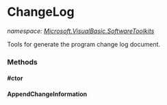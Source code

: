 ﻿
# ChangeLog
_namespace: [Microsoft.VisualBasic.SoftwareToolkits](N-Microsoft.VisualBasic.SoftwareToolkits.md)_

Tools for generate the program change log document.

### Methods

#### #ctor

#### AppendChangeInformation




